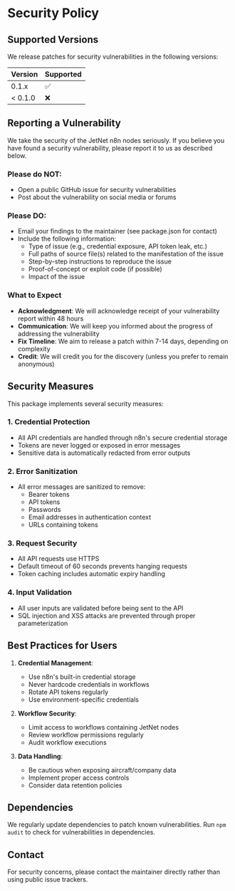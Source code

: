 # Security Policy

## Supported Versions

We release patches for security vulnerabilities in the following versions:

| Version | Supported          |
| ------- | ------------------ |
| 0.1.x   | :white_check_mark: |
| < 0.1.0 | :x:                |

## Reporting a Vulnerability

We take the security of the JetNet n8n nodes seriously. If you believe you have found a security vulnerability, please report it to us as described below.

### Please do NOT:
- Open a public GitHub issue for security vulnerabilities
- Post about the vulnerability on social media or forums

### Please DO:
- Email your findings to the maintainer (see package.json for contact)
- Include the following information:
  - Type of issue (e.g., credential exposure, API token leak, etc.)
  - Full paths of source file(s) related to the manifestation of the issue
  - Step-by-step instructions to reproduce the issue
  - Proof-of-concept or exploit code (if possible)
  - Impact of the issue

### What to Expect

- **Acknowledgment**: We will acknowledge receipt of your vulnerability report within 48 hours
- **Communication**: We will keep you informed about the progress of addressing the vulnerability
- **Fix Timeline**: We aim to release a patch within 7-14 days, depending on complexity
- **Credit**: We will credit you for the discovery (unless you prefer to remain anonymous)

## Security Measures

This package implements several security measures:

### 1. Credential Protection
- All API credentials are handled through n8n's secure credential storage
- Tokens are never logged or exposed in error messages
- Sensitive data is automatically redacted from error outputs

### 2. Error Sanitization
- All error messages are sanitized to remove:
  - Bearer tokens
  - API tokens
  - Passwords
  - Email addresses in authentication context
  - URLs containing tokens

### 3. Request Security
- All API requests use HTTPS
- Default timeout of 60 seconds prevents hanging requests
- Token caching includes automatic expiry handling

### 4. Input Validation
- All user inputs are validated before being sent to the API
- SQL injection and XSS attacks are prevented through proper parameterization

## Best Practices for Users

1. **Credential Management**:
   - Use n8n's built-in credential storage
   - Never hardcode credentials in workflows
   - Rotate API tokens regularly
   - Use environment-specific credentials

2. **Workflow Security**:
   - Limit access to workflows containing JetNet nodes
   - Review workflow permissions regularly
   - Audit workflow executions

3. **Data Handling**:
   - Be cautious when exposing aircraft/company data
   - Implement proper access controls
   - Consider data retention policies

## Dependencies

We regularly update dependencies to patch known vulnerabilities. Run `npm audit` to check for vulnerabilities in dependencies.

## Contact

For security concerns, please contact the maintainer directly rather than using public issue trackers.